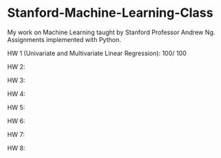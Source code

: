# Stanford-Machine-Learning-Class

My work on Machine Learning taught by Stanford Professor Andrew Ng. Assignments implemented with Python.

HW 1 (Univariate and Multivariate Linear Regression): 100/ 100

HW 2: 

HW 3:

HW 4:

HW 5:

HW 6:

HW 7:

HW 8:
